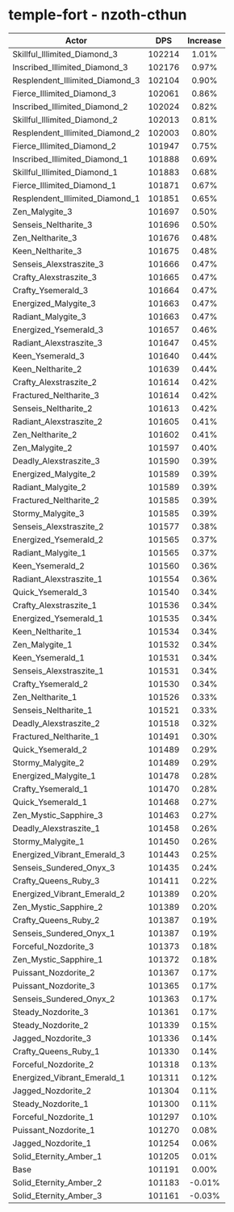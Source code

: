 # temple-fort - nzoth-cthun
| Actor | DPS | Increase |
|---|:---:|:---:|
|Skillful_Illimited_Diamond_3|102214|1.01%|
|Inscribed_Illimited_Diamond_3|102176|0.97%|
|Resplendent_Illimited_Diamond_3|102104|0.90%|
|Fierce_Illimited_Diamond_3|102061|0.86%|
|Inscribed_Illimited_Diamond_2|102024|0.82%|
|Skillful_Illimited_Diamond_2|102013|0.81%|
|Resplendent_Illimited_Diamond_2|102003|0.80%|
|Fierce_Illimited_Diamond_2|101947|0.75%|
|Inscribed_Illimited_Diamond_1|101888|0.69%|
|Skillful_Illimited_Diamond_1|101883|0.68%|
|Fierce_Illimited_Diamond_1|101871|0.67%|
|Resplendent_Illimited_Diamond_1|101851|0.65%|
|Zen_Malygite_3|101697|0.50%|
|Senseis_Neltharite_3|101696|0.50%|
|Zen_Neltharite_3|101676|0.48%|
|Keen_Neltharite_3|101675|0.48%|
|Senseis_Alexstraszite_3|101666|0.47%|
|Crafty_Alexstraszite_3|101665|0.47%|
|Crafty_Ysemerald_3|101664|0.47%|
|Energized_Malygite_3|101663|0.47%|
|Radiant_Malygite_3|101663|0.47%|
|Energized_Ysemerald_3|101657|0.46%|
|Radiant_Alexstraszite_3|101647|0.45%|
|Keen_Ysemerald_3|101640|0.44%|
|Keen_Neltharite_2|101639|0.44%|
|Crafty_Alexstraszite_2|101614|0.42%|
|Fractured_Neltharite_3|101614|0.42%|
|Senseis_Neltharite_2|101613|0.42%|
|Radiant_Alexstraszite_2|101605|0.41%|
|Zen_Neltharite_2|101602|0.41%|
|Zen_Malygite_2|101597|0.40%|
|Deadly_Alexstraszite_3|101590|0.39%|
|Energized_Malygite_2|101589|0.39%|
|Radiant_Malygite_2|101589|0.39%|
|Fractured_Neltharite_2|101585|0.39%|
|Stormy_Malygite_3|101585|0.39%|
|Senseis_Alexstraszite_2|101577|0.38%|
|Energized_Ysemerald_2|101565|0.37%|
|Radiant_Malygite_1|101565|0.37%|
|Keen_Ysemerald_2|101560|0.36%|
|Radiant_Alexstraszite_1|101554|0.36%|
|Quick_Ysemerald_3|101540|0.34%|
|Crafty_Alexstraszite_1|101536|0.34%|
|Energized_Ysemerald_1|101535|0.34%|
|Keen_Neltharite_1|101534|0.34%|
|Zen_Malygite_1|101532|0.34%|
|Keen_Ysemerald_1|101531|0.34%|
|Senseis_Alexstraszite_1|101531|0.34%|
|Crafty_Ysemerald_2|101530|0.34%|
|Zen_Neltharite_1|101526|0.33%|
|Senseis_Neltharite_1|101521|0.33%|
|Deadly_Alexstraszite_2|101518|0.32%|
|Fractured_Neltharite_1|101491|0.30%|
|Quick_Ysemerald_2|101489|0.29%|
|Stormy_Malygite_2|101489|0.29%|
|Energized_Malygite_1|101478|0.28%|
|Crafty_Ysemerald_1|101470|0.28%|
|Quick_Ysemerald_1|101468|0.27%|
|Zen_Mystic_Sapphire_3|101463|0.27%|
|Deadly_Alexstraszite_1|101458|0.26%|
|Stormy_Malygite_1|101450|0.26%|
|Energized_Vibrant_Emerald_3|101443|0.25%|
|Senseis_Sundered_Onyx_3|101435|0.24%|
|Crafty_Queens_Ruby_3|101411|0.22%|
|Energized_Vibrant_Emerald_2|101389|0.20%|
|Zen_Mystic_Sapphire_2|101389|0.20%|
|Crafty_Queens_Ruby_2|101387|0.19%|
|Senseis_Sundered_Onyx_1|101387|0.19%|
|Forceful_Nozdorite_3|101373|0.18%|
|Zen_Mystic_Sapphire_1|101372|0.18%|
|Puissant_Nozdorite_2|101367|0.17%|
|Puissant_Nozdorite_3|101365|0.17%|
|Senseis_Sundered_Onyx_2|101363|0.17%|
|Steady_Nozdorite_3|101361|0.17%|
|Steady_Nozdorite_2|101339|0.15%|
|Jagged_Nozdorite_3|101336|0.14%|
|Crafty_Queens_Ruby_1|101330|0.14%|
|Forceful_Nozdorite_2|101318|0.13%|
|Energized_Vibrant_Emerald_1|101311|0.12%|
|Jagged_Nozdorite_2|101304|0.11%|
|Steady_Nozdorite_1|101300|0.11%|
|Forceful_Nozdorite_1|101297|0.10%|
|Puissant_Nozdorite_1|101270|0.08%|
|Jagged_Nozdorite_1|101254|0.06%|
|Solid_Eternity_Amber_1|101205|0.01%|
|Base|101191|0.00%|
|Solid_Eternity_Amber_2|101183|-0.01%|
|Solid_Eternity_Amber_3|101161|-0.03%|
